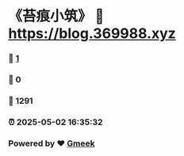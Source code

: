 # 《苔痕小筑》 :link: https://blog.369988.xyz 
### :page_facing_up: [1](https://blog.369988.xyz/tag.html) 
### :speech_balloon: 0 
### :hibiscus: 1291 
### :alarm_clock: 2025-05-02 16:35:32 
### Powered by :heart: [Gmeek](https://github.com/Meekdai/Gmeek)
